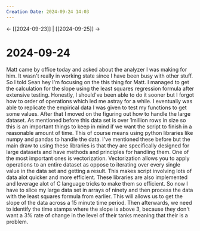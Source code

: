 ```yaml
---
Creation Date: 2024-09-24 14:03
---
```


<- [[2024-09-23]] | [[2024-09-25]]  ->

# 2024-09-24
Matt came by office today and asked about the analyzer I was making for him. It wasn't really in working state since I have been busy with other stuff. So I told Sean hey I'm focusing on the this thing for Matt. I managed to get the calculation for the slope using the least squares regression formula after extensive testing. Honestly, I should've been able to do it sooner but I forgot how to order of operations which led me astray for a while. I eventually was able to replicate the empirical data I was given to test my functions to get some values. After that I moved on the figuring out how to handle the large dataset. As mentioned before this data set is over 1million rows in size so this is an important things to keep in mind if we want the script to finish in a reasonable amount of time. This of course means using python libraries like numpy and pandas to handle the data. I've mentioned these before but the main draw to using these libraries is that they are specifically designed for large datasets and have methods and principles for handling them. One of the most important ones is vectorization. Vectorization allows you to apply operations to an entire dataset as oppose to iterating over every single value in the data set and getting a result. This makes script involving lots of data alot quicker and more efficient. These libraries are also implemented and leverage alot of C language tricks to make them so efficient. So now I have to slice my large data set in arrays of ninety and then process the data with the least squares formula from earlier. This will allows us to get the slope of the data across a 15 minute time period. Then afterwards, we need to identify the time stamps where the slope is above 3, because they don't want a 3% rate of change in the level of their tanks meaning that their is a problem.